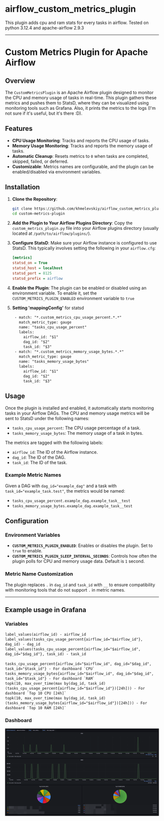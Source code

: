 # airflow_custom_metrics_plugin

This plugin adds cpu and ram stats for every tasks in airflow.
Tested on python 3.12.4 and apache-airflow 2.9.3

---

# Custom Metrics Plugin for Apache Airflow

## Overview

The `CustomMetricsPlugin` is an Apache Airflow plugin designed to monitor the CPU and memory usage of tasks in
real-time. This plugin gathers these metrics and pushes them to StatsD, where they can be visualized using monitoring
tools such as Grafana. Also, it prints the metrics to the logs (I'm not sure if it's useful, but it's there :D).

## Features

- **CPU Usage Monitoring**: Tracks and reports the CPU usage of tasks.
- **Memory Usage Monitoring**: Tracks and reports the memory usage of tasks.
- **Automatic Cleanup**: Resets metrics to `0` when tasks are completed, skipped, failed, or deferred.
- **Customizable**: Metrics names are configurable, and the plugin can be enabled/disabled via environment variables.

## Installation

1. **Clone the Repository**:
   ```bash
   git clone https://github.com/khmelevskiy/airflow_custom_metrics_plugin.git
   cd custom-metrics-plugin
   ```

2. **Add the Plugin to Your Airflow Plugins Directory**:
   Copy the `custom_metrics_plugin.py` file into your Airflow plugins directory (usually located at
   `/path/to/airflow/plugins/`).

3. **Configure StatsD**:
   Make sure your Airflow instance is configured to use StatsD. This typically involves setting the following in your
   `airflow.cfg`:

   ```ini
   [metrics]
   statsd_on = True
   statsd_host = localhost
   statsd_port = 8125
   statsd_prefix = airflow
   ```

4. **Enable the Plugin**:
   The plugin can be enabled or disabled using an environment variable. To enable it, set the
   `CUSTOM_METRICS_PLUGIN_ENABLED` environment variable to `true`

5. **Setting 'mappingConfig'** for statsd
   ```
    - match: "*.custom_metrics_cpu_usage_percent.*.*"
      match_metric_type: gauge
      name: "tasks_cpu_usage_percent"
      labels:
        airflow_id: "$1"
        dag_id: "$2"
        task_id: "$3"
    - match: "*.custom_metrics_memory_usage_bytes.*.*"
      match_metric_type: gauge
      name: "tasks_memory_usage_bytes"
      labels:
        airflow_id: "$1"
        dag_id: "$2"
        task_id: "$3"
   ```

## Usage

Once the plugin is installed and enabled, it automatically starts monitoring tasks in your Airflow DAGs. The CPU and
memory usage metrics will be sent to StatsD under the following names:

- `tasks_cpu_usage_percent`: The CPU usage percentage of a task.
- `tasks_memory_usage_bytes`: The memory usage of a task in bytes.

The metrics are tagged with the following labels:

- `airflow_id`: The ID of the Airflow instance.
- `dag_id`: The ID of the DAG.
- `task_id`: The ID of the task.

### Example Metric Names

Given a DAG with `dag_id="example_dag"` and a task with `task_id="example_task.test"`, the metrics would be named:

- `tasks_cpu_usage_percent.example_dag.example_task__test`
- `tasks_memory_usage_bytes.example_dag.example_task__test`

## Configuration

### Environment Variables

- **`CUSTOM_METRICS_PLUGIN_ENABLED`**: Enables or disables the plugin. Set to `true` to enable.
- **`CUSTOM_METRICS_PLUGIN_SLEEP_INTERVAL_SECONDS`**: Controls how often the plugin polls for CPU and memory usage data.
  Default is `1` second.

### Metric Name Customization

The plugin replaces `.` in `dag_id` and `task_id` with `__` to ensure compatibility with monitoring tools that do not
support `.` in metric names.

---

## Example usage in Grafana

### Variables

```
label_values(airflow_id) - airflow_id
label_values(tasks_cpu_usage_percent{airflow_id="$airflow_id"}, dag_id) - dag_id
label_values(tasks_cpu_usage_percent{airflow_id="$airflow_id", dag_id="$dag_id"}, task_id) - task_id

tasks_cpu_usage_percent{airflow_id="$airflow_id", dag_id="$dag_id", task_id="$task_id"} - For dashboard `CPU`
tasks_memory_usage_bytes{airflow_id="$airflow_id", dag_id="$dag_id", task_id="$task_id"} - For dashboard `RAM`
topk(10, max_over_time(max by(dag_id, task_id) (tasks_cpu_usage_percent{airflow_id="$airflow_id"})[24h])) - For dashboard `Top 10 CPU [24h]`
topk(10, max_over_time(max by(dag_id, task_id) (tasks_memory_usage_bytes{airflow_id="$airflow_id"})[24h])) - For dashboard `Top 10 RAM [24h]`
```

### Dashboard

![img.png](img.png)

